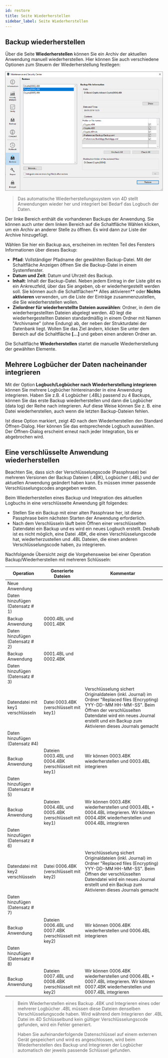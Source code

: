 ```yaml
---
id: restore
title: Seite Wiederherstellen
sidebar_label: Seite Wiederherstellen
---
```


## Backup wiederherstellen

Über die Seite **Wiederherstellen** können Sie ein Archiv der aktuellen Anwendung manuell wiederherstellen. Hier können Sie auch verschiedene Optionen zum Steuern der Wiederherstellung festlegen:

![](../assets/en/MSC/MSC_restore.png)

> Das automatische Wiederherstellungssystem von 4D stellt Anwendungen wieder her und integriert bei Bedarf das Logbuch der Daten.

Der linke Bereich enthält die vorhandenen Backups der Anwendung. Sie können auch unter dem linken Bereich auf die Schaltfläche Wählen klicken, um ein Archiv an anderer Stelle zu öffnen. Es wird dann zur Liste der Archive hinzugefügt.

Wählen Sie hier ein Backup aus, erscheinen im rechten Teil des Fensters Informationen über dieses Backup:

- **Pfad**: Vollständiger Pfadname der gewählten Backup-Datei. Mit der Schaltfläche Anzeigen öffnen Sie die Backup-Datei in einem Systemfenster.
- **Datum und Zeit**: Datum und Uhrzeit des Backup.
- **Inhalt**: Inhalt der Backup-Datei. Neben jedem Eintrag in der Liste gibt es ein Ankreuzfeld, über das Sie angeben, ob er wiederhergestellt werden soll. Sie können auch die Schaltflächen** Alles aktivieren** oder **Nichts aktivieren** verwenden, um die Liste der Einträge zusammenzustellen, die Sie wiederherstellen wollen.
- **Zielordner für wiederherstellte Dateien auswählen**: Ordner, in dem die wiederhergestellten Dateien abgelegt werden. 4D legt die wiederhergestellten Dateien standardmäßig in einem Ordner mit Namen "Archivname" (ohne Endung) ab, der neben der Strukturdatei der Datenbank liegt. Wollen Sie das Ziel ändern, klicken Sie unter dem Bereich auf die Schaltfläche **[...]** und geben einen anderen Ordner an.

Die Schaltfläche **Wiederherstellen** startet die manuelle Wiederherstellung der gewählten Elemente.

## Mehrere Logbücher der Daten nacheinander integrieren

Mit der Option **Logbuch/Logbücher nach Wiederherstellung integrieren** können Sie mehrere Logbücher hintereinander in eine Anwendung integrieren. Haben Sie z.B. 4 Logbücher (.4BL) passend zu 4 Backups, können Sie das erste Backup wiederherstellen und dann die Logbücher (data log) der Reihe nach integrieren. Auf diese Weise können Sie z. B. eine Datei wiederherstellen, auch wenn die letzten Backup-Dateien fehlen.

Ist diese Option markiert, zeigt 4D nach dem Wiederherstellen den Standard Öffnen-Dialog. Hier können Sie das entsprechende Logbuch auswählen. Der Öffnen-Dialog erscheint erneut nach jeder Integration, bis er abgebrochen wird.

## Eine verschlüsselte Anwendung wiederherstellen

Beachten Sie, dass sich der Verschlüsselungscode (Passphrase) bei mehreren Versionen der Backup Dateien (.4BK), Logbücher (.4BL) und der aktuellen Anwendung geändert haben kann. Es müssen immer passende Verschlüsselungscodes angegeben werden.

Beim Wiederherstellen eines Backup und Integration des aktuellen Logbuchs in eine verschlüsselte Anwendung gilt folgendes:

- Stellen Sie ein Backup mit einer alten Passphrase her, ist diese Passphrase beim nächsten Starten der Anwendung erforderlich.
- Nach dem Verschlüsseln läuft beim Öffnen einer verschlüsselten Datendatei ein Backup und es wird ein neues Logbuch erstellt. Deshalb ist es nicht möglich, eine Datei .4BK, die einen Verschlüsselungscode hat, wiederherzustellen und .4BL Dateien, die einen anderen Verschlüsselungscode haben, zu integrieren.

Nachfolgende Übersicht zeigt die Vorgehensweise bei einer Operation Backup/Wiederherstellen mit mehreren Schlüsseln:

| Operation                         | Generierte Dateien                                     | Kommentar                                                                                                                                                                                                                                            |
| --------------------------------- | ------------------------------------------------------ | ---------------------------------------------------------------------------------------------------------------------------------------------------------------------------------------------------------------------------------------------------- |
| Neue Anwendung                    |                                                        |                                                                                                                                                                                                                                                      |
| Daten hinzufügen (Datensatz # 1)  |                                                        |                                                                                                                                                                                                                                                      |
| Backup Anwendung                  | 0000.4BL und 0001.4BK                                  |                                                                                                                                                                                                                                                      |
| Daten hinzufügen (Datensatz # 2)  |                                                        |                                                                                                                                                                                                                                                      |
| Backup Anwendung                  | 0001.4BL und 0002.4BK                                  |                                                                                                                                                                                                                                                      |
| Daten hinzufügen (Datensatz # 3)  |                                                        |                                                                                                                                                                                                                                                      |
| Datendatei mit key1 verschlüsseln | Datei 0003.4BK (verschlüsselt mit key1)                | Verschlüsselung sichert Originaldateien (inkl. Journal) im Ordner "Replaced files (Encrypting) YYY-DD-MM HH-MM-SS". Beim Öffnen der verschlüsselten Datendatei wird ein neues Journal erstellt und ein Backup zum Aktivieren dieses Journals gemacht |
| Daten hinzufügen (Datensatz #4)   |                                                        |                                                                                                                                                                                                                                                      |
| Backup Anwendung                  | Dateien 0003.4BL und 0004.4BK (verschlüsselt mit key1) | Wir können 0003.4BK wiederherstellen und 0003.4BL integrieren                                                                                                                                                                                        |
| Daten hinzufügen (Datensatz # 5)  |                                                        |                                                                                                                                                                                                                                                      |
| Backup Anwendung                  | Dateien 0004.4BL und 0005.4BK (verschlüsselt mit key1) | Wir können 0003.4BK wiederherstellen und 0003.4BL + 0004.4BL integrieren. Wir können 0004.4BK wiederherstellen und 0004.4BL integrieren                                                                                                              |
| Daten hinzufügen (Datensatz # 6)  |                                                        |                                                                                                                                                                                                                                                      |
| Datendatei mit key2 verschlüsseln | Datei 0006.4BK (verschlüsselt mit key2)                | Verschlüsselung sichert Originaldateien (inkl. Journal) im Ordner "Replaced files (Encrypting) YYY-DD-MM HH-MM-SS". Beim Öffnen der verschlüsselten Datendatei wird ein neues Journal erstellt und ein Backup zum Aktivieren dieses Journals gemacht |
| Daten hinzufügen (Datensatz # 7)  |                                                        |                                                                                                                                                                                                                                                      |
| Backup Anwendung                  | Dateien 0006.4BL und 0007.4BK (verschlüsselt mit key2) | Wir können 0006.4BK wiederherstellen und 0006.4BL integrieren                                                                                                                                                                                        |
| Daten hinzufügen (Datensatz # 8)  |                                                        |                                                                                                                                                                                                                                                      |
| Backup Anwendung                  | Dateien 0007.4BL und 0008.4BK (verschlüsselt mit key2) | Wir können 0006.4BK wiederherstellen und 0006.4BL + 0007.4BL integrieren. Wir können 0007.4BK wiederherstellen und 0007.4BL integrieren                                                                                                              |
> Beim Wiederherstellen eines Backup .4BK und Integrieren eines oder mehrerer Logbücher .4BL müssen diese Dateien denselben Verschlüsselungscode haben. Wird während dem Integrieren der .4BL Datei im 4D Schlüsselbund kein gültiger Verschlüsselungscode gefunden, wird ein Fehler generiert.
> 
> Haben Sie aufeinanderfolgende Datenschlüssel auf einem externen Gerät gespeichert und wird es angeschlossen, wird beim Wiederherstellen des Backup und Integrieren der Logbücher automatisch der jeweils passende Schlüssel gefunden.
